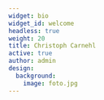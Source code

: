 ```yaml
---
widget: bio
widget_id: welcome
headless: true
weight: 20
title: Christoph Carnehl
active: true
author: admin
design:
  background:
    image: foto.jpg
---
```

